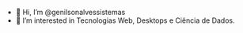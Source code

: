 - 👋 Hi, I’m @genilsonalvessistemas
- 👀 I’m interested in Tecnologias Web, Desktops e Ciência de Dados.


<!---
genilsonalvessistemas/genilsonalvessistemas is a ✨ special ✨ repository because its `README.md` (this file) appears on your GitHub profile.
You can click the Preview link to take a look at your changes.
--->
